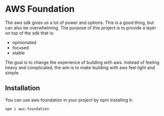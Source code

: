 # AWS Foundation

The aws sdk gives us a lot of power and options. This is a good thing, but can also
be overwhelming. The purpose of this project is to provide a layer on top of the sdk that is:

-   opinionated
-   focused
-   stable

The goal is to change the experience of building with aws. Instead of feeling heavy and complicated, the aim is to make building with aws feel light and simple.

## Installation

You can use aws foundation in your project by npm installing it:

```bash
npm i aws-foundation
```
